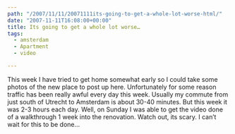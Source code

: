 ```yaml
---
path: "/2007/11/11/20071111its-going-to-get-a-whole-lot-worse-html/" 
date: "2007-11-11T16:08:00+00:00" 
title: Its going to get a whole lot worse…
tags:
  - amsterdam
  - Apartment
  - video

---
```


  <p>
    This week I have tried to get home somewhat early so I could take some photos of the new place to post up here. Unfortunately for some reason traffic has been really awful every day this week. Usually my commute from just south of Utrecht to Amsterdam is about 30-40 minutes. But this week it was 2-3 hours each day.&nbsp;Well, on Sunday I was able to get the video done of a walkthrough 1 week into the renovation. Watch out, its scary. I can&#8217;t wait for this to be done&#8230;
  </p></p>
</div>